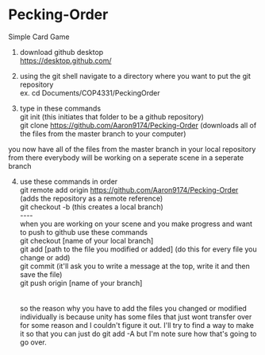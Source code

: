 # Pecking-Order

Simple Card Game

1. download github desktop<br />
https://desktop.github.com/ <br />

2. using the git shell navigate to a directory where you want to put the git repository <br />
ex. cd Documents/COP4331/PeckingOrder<br />
3. type in these commands<br />
git init (this initiates that folder to be a github repository)<br />
git clone https://github.com/Aaron9174/Pecking-Order (downloads all of the files from the master branch to your computer)<br />

you now have all of the files from the master branch in your local repository<br />
from there everybody will be working on a seperate scene in a seperate branch<br />

4. use these commands in order<br />
git remote add origin https://github.com/Aaron9174/Pecking-Order (adds the repository as a remote reference)<br />
git checkout -b <name of your scene> (this creates a local branch)<br />
----<br />
when you are working on your scene and you make progress and want to push to github use these commands<br />
git checkout [name of your local branch]<br />
git add [path to the file you modified or added] (do this for every file you change or add)<br />
git commit (it'll ask you to write a message at the top, write it and then save the file)<br />
git push origin [name of your branch]<br />
<br /><br />
so the reason why you have to add the files you changed or modified individually is because unity has some files that just wont transfer over for some reason and I couldn't figure it out. I'll try to find a way to make it so that you can just do git add -A but I'm note sure how that's going to go over.

